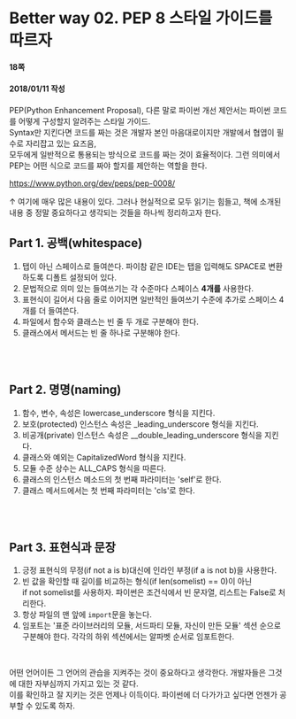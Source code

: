 # Better way 02. PEP 8 스타일 가이드를 따르자

#### 18쪽
#### 2018/01/11 작성

PEP(Python Enhancement Proposal), 다른 말로 파이썬 개선 제안서는 파이썬 코드를 어떻게 구성할지 알려주는 스타일 가이드.  
Syntax만 지킨다면 코드를 짜는 것은 개발자 본인 마음대로이지만 개발에서 협엽이 필수로 자리잡고 있는 요즈음,  
모두에게 일반적으로 통용되는 방식으로 코드를 짜는 것이 효율적이다. 그런 의미에서  
PEP는 어떤 식으로 코드를 짜야 할지를 제안하는 역할을 한다.  

https://www.python.org/dev/peps/pep-0008/
  
 ↑ 여기에 매우 많은 내용이 있다. 그러나 현실적으로 모두 읽기는 힘들고, 책에 소개된 내용 중
 정말 중요하다고 생각되는 것들을 하나씩 정리하고자 한다.


## Part 1. 공백(whitespace)
 1. 탭이 아닌 스페이스로 들여쓴다. 파이참 같은 IDE는 탭을 입력해도 SPACE로 변환하도록 디폴트 설정되어 있다.
 2. 문법적으로 의미 있는 들여쓰기는 각 수준마다 스페이스 **4개를** 사용한다.
 3. 표현식이 길어서 다음 줄로 이어지면 일반적인 들여쓰기 수준에 추가로 스페이스 4개를 더 들여쓴다.
 4. 파일에서 함수와 클래스는 빈 줄 두 개로 구분해야 한다.
 5. 클래스에서 메서드는 빈 줄 하나로 구분해야 한다.

<br>
<br>


## Part 2. 명명(naming)
 1. 함수, 변수, 속성은 lowercase_underscore 형식을 지킨다.
 2. 보호(protected) 인스턴스 속성은 _leading_underscore 형식을 지킨다.
 3. 비공개(private) 인스턴스 속성은 __double_leading_underscore 형식을 지킨다.
 4. 클래스와 예외는 CapitalizedWord 형식을 지킨다.
 5. 모듈 수준 상수는 ALL_CAPS 형식을 따른다.
 6. 클래스의 인스턴스 메소드의 첫 번째 파라미터는 'self'로 한다.
 7. 클래스 메서드에서는 첫 번째 파라미터는 'cls'로 한다.

<br>
<br>

## Part 3. 표현식과 문장
 1. 긍정 표현식의 무정(if not a is b)대신에 인라인 부정(if a is not b)을 사용한다.
 2. 빈 값을 확인할 때 길이를 비교하는 형식(if len(somelist) == 0)이 아닌  
    if not somelist를 사용하자. 파이썬은 조건식에서 빈 문자열, 리스트는 False로 처리한다.
 3. 항상 파일의 맨 앞에 `import`문을 놓는다.
 4. 임포트는 '표준 라이브러리의 모듈, 서드파티 모듈, 자신이 만든 모듈' 섹션 순으로 구분해야 한다.
    각각의 하위 섹션에서는 알파벳 순서로 임포트한다.

    
<br>

어떤 언어이든 그 언어의 관습을 지켜주는 것이 중요하다고 생각한다. 개발자들은 그것에 대한 자부심까지 가지고 있는 것 같다.   
이를 확인하고 잘 지키는 것은 언제나 이득이다. 파이썬에 더 다가가고 싶다면 언젠가 공부할 수 있도록 하자.
